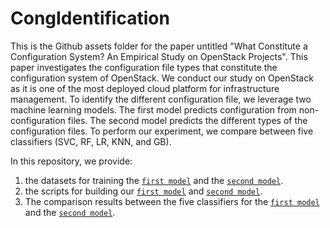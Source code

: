 # CongIdentification


This is the Github assets folder for the paper untitled "What Constitute a Configuration System? An Empirical Study on OpenStack Projects". This paper investigates the configuration file types that constitute the configuration system of OpenStack. We conduct our study on OpenStack as it is one of the most deployed cloud platform for infrastructure management. To identify the different configuration file, we leverage two machine learning models. The first model predicts configuration from non-configuration files. The second model predicts the different types of the configuration files. To perform our experiment, we compare between five classifiers (SVC, RF, LR, KNN, and GB).

In this repository, we provide: 

1) the datasets for training the [``first model``](https://github.com/Narjes-b/CongIdentification/blob/main/Datasets/Model1(configNonconfig).csv) and the [``second model``](https://github.com/Narjes-b/CongIdentification/blob/main/Datasets/Model2(ConfigTypes).csv). 
2) the scripts for building our [``first model``](https://github.com/Narjes-b/CongIdentification/blob/main/Scripts/Model1(configNonconfig).py) and [``second model``](https://github.com/Narjes-b/CongIdentification/blob/main/Scripts/Model2(ConfigTypes).py).   
3) The comparison results between the five classifiers for the [``first model``](https://github.com/Narjes-b/CongIdentification/blob/main/Classifiers-Results/Model1(configNonconfig).csv) and the [``second model``](https://github.com/Narjes-b/CongIdentification/blob/main/Classifiers-Results/Model2(ConfigTypes).csv).
